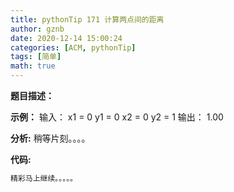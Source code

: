 ```yaml
---
title: pythonTip 171 计算两点间的距离
author: gznb
date: 2020-12-14 15:00:24
categories: [ACM, pythonTip]
tags: [简单]
math: true
---
```


**题目描述：**


**示例：**
输入：
x1 = 0
y1 = 0
x2 = 0
y2 = 1
输出：
1.00


**分析:**
稍等片刻。。。。

**代码:**
```python
精彩马上继续。。。。。
```

